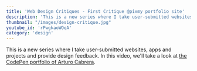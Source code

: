```yaml
---
title: 'Web Design Critiques - First Critique @pixmy portfolio site'
description: 'This is a new series where I take user-submitted websites, apps and projects and provide design feedback. '
thumbnail: "/images/design-critique.jpg"
youtube_id: 'rPwgkaoWOeA'
category: 'design'
---
```

This is a new series where I take user-submitted websites, apps and projects and provide design feedback. In this video, we'll take a look at [the CodePen portfolio of Arturo Cabrera](https://codepen.io/Pixmy/full/XeqvNm).
